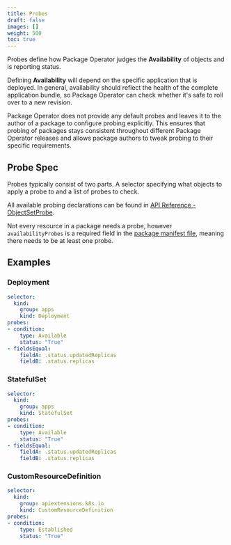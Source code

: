 ```yaml
---
title: Probes
draft: false
images: []
weight: 500
toc: true
---
```


Probes define how Package Operator judges the **Availability** of objects and is reporting status.

Defining **Availability** will depend on the specific application that is deployed.
In general, availability should reflect the health of the complete application bundle, so Package Operator can check whether it's safe to roll over to a new revision.

Package Operator does not provide any default probes and leaves it to the author of a package to configure probing explicitly.
This ensures that probing of packages stays consistent throughout different Package Operator releases and allows package authors to tweak probing to their specific requirements.

## Probe Spec

Probes typically consist of two parts.
A selector specifying what objects to apply a probe to and a list of probes to check.

All available probing declarations can be found in [API Reference - ObjectSetProbe](/docs/getting_started/api-reference/#objectsetprobe).

Not every resource in a package needs a probe, however `availabilityProbes` is a required field in the [package manifest
file](package-format.md), meaning there needs to be at least one probe.

## Examples

### Deployment

```yaml
selector:
  kind:
    group: apps
    kind: Deployment
probes:
- condition:
    type: Available
    status: "True"
- fieldsEqual:
    fieldA: .status.updatedReplicas
    fieldB: .status.replicas
```

### StatefulSet

```yaml
selector:
  kind:
    group: apps
    kind: StatefulSet
probes:
- condition:
    type: Available
    status: "True"
- fieldsEqual:
    fieldA: .status.updatedReplicas
    fieldB: .status.replicas
```

### CustomResourceDefinition

```yaml
selector:
  kind:
    group: apiextensions.k8s.io
    kind: CustomResourceDefinition
probes:
- condition:
    type: Established
    status: "True"
```
